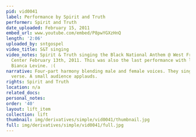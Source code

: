 ```yaml
---
pid: vid0041
label: Performance by Spirit and Truth
performer: Spirit and Truth
date_uploaded: February 15, 2011
embed_url: www.youtube.com/embed/P8pwYGXzHnQ
length: '2:06'
uploaded_by: sntgospel
video_title: S&T singing
video_notes: Spirit & Truth singing the Black National Anthem @ West Fresno Christian
  Center February 13th, 2011. This was also the last performance with long time member
  Bianca Levine. :(
narrative: Four-part harmony blending male and female voices. They sing only the first
  verse. A small audience applauds.
rights: Spirit and Truth
location: n/a
related_docs: 
personal_notes: 
order: '40'
layout: lift_item
collection: lift
thumbnail: img/derivatives/simple/vid0041/thumbnail.jpg
full: img/derivatives/simple/vid0041/full.jpg
---
```

